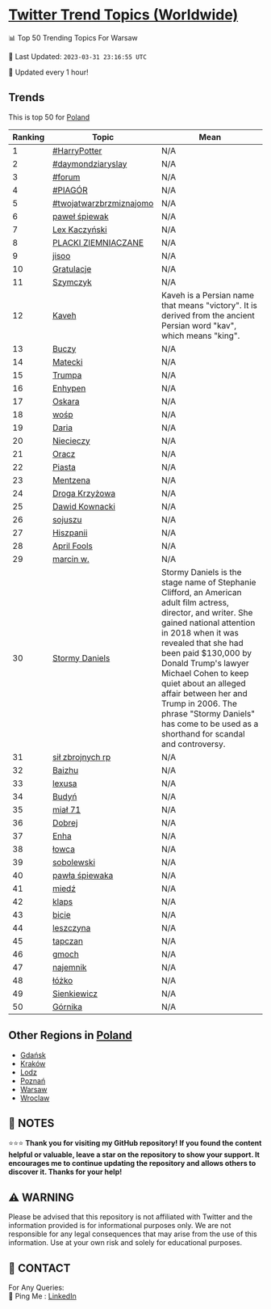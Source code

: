 [Twitter Trend Topics (Worldwide)](https://github.com/ErcinDedeoglu/Twitter-Trend-Topics)
==========


📊 Top 50 Trending Topics For Warsaw

📆 Last Updated: `2023-03-31 23:16:55 UTC`

🔧 Updated every 1 hour!


## Trends

This is top 50 for [Poland](</Poland>)

| Ranking | Topic | Mean |
| ------- | ------------ | ------------ |
| 1 | [#HarryPotter](http://twitter.com/search?q=%23HarryPotter) | N/A |
| 2 | [#daymondziaryslay](http://twitter.com/search?q=%23daymondziaryslay) | N/A |
| 3 | [#forum](http://twitter.com/search?q=%23forum) | N/A |
| 4 | [#PIAGÓR](http://twitter.com/search?q=%23PIAG%c3%93R) | N/A |
| 5 | [#twojatwarzbrzmiznajomo](http://twitter.com/search?q=%23twojatwarzbrzmiznajomo) | N/A |
| 6 | [paweł śpiewak](http://twitter.com/search?q=pawe%c5%82+%c5%9bpiewak) | N/A |
| 7 | [Lex Kaczyński](http://twitter.com/search?q=Lex+Kaczy%c5%84ski) | N/A |
| 8 | [PLACKI ZIEMNIACZANE](http://twitter.com/search?q=PLACKI+ZIEMNIACZANE) | N/A |
| 9 | [jisoo](http://twitter.com/search?q=jisoo) | N/A |
| 10 | [Gratulacje](http://twitter.com/search?q=Gratulacje) | N/A |
| 11 | [Szymczyk](http://twitter.com/search?q=Szymczyk) | N/A |
| 12 | [Kaveh](http://twitter.com/search?q=Kaveh) | Kaveh is a Persian name that means "victory". It is derived from the ancient Persian word "kav", which means "king". |
| 13 | [Buczy](http://twitter.com/search?q=Buczy) | N/A |
| 14 | [Matecki](http://twitter.com/search?q=Matecki) | N/A |
| 15 | [Trumpa](http://twitter.com/search?q=Trumpa) | N/A |
| 16 | [Enhypen](http://twitter.com/search?q=Enhypen) | N/A |
| 17 | [Oskara](http://twitter.com/search?q=Oskara) | N/A |
| 18 | [wośp](http://twitter.com/search?q=wo%c5%9bp) | N/A |
| 19 | [Daria](http://twitter.com/search?q=Daria) | N/A |
| 20 | [Niecieczy](http://twitter.com/search?q=Niecieczy) | N/A |
| 21 | [Oracz](http://twitter.com/search?q=Oracz) | N/A |
| 22 | [Piasta](http://twitter.com/search?q=Piasta) | N/A |
| 23 | [Mentzena](http://twitter.com/search?q=Mentzena) | N/A |
| 24 | [Droga Krzyżowa](http://twitter.com/search?q=Droga+Krzy%c5%bcowa) | N/A |
| 25 | [Dawid Kownacki](http://twitter.com/search?q=Dawid+Kownacki) | N/A |
| 26 | [sojuszu](http://twitter.com/search?q=sojuszu) | N/A |
| 27 | [Hiszpanii](http://twitter.com/search?q=Hiszpanii) | N/A |
| 28 | [April Fools](http://twitter.com/search?q=April+Fools) | N/A |
| 29 | [marcin w.](http://twitter.com/search?q=marcin+w.) | N/A |
| 30 | [Stormy Daniels](http://twitter.com/search?q=Stormy+Daniels) | Stormy Daniels is the stage name of Stephanie Clifford, an American adult film actress, director, and writer. She gained national attention in 2018 when it was revealed that she had been paid $130,000 by Donald Trump's lawyer Michael Cohen to keep quiet about an alleged affair between her and Trump in 2006. The phrase "Stormy Daniels" has come to be used as a shorthand for scandal and controversy. |
| 31 | [sił zbrojnych rp](http://twitter.com/search?q=si%c5%82+zbrojnych+rp) | N/A |
| 32 | [Baizhu](http://twitter.com/search?q=Baizhu) | N/A |
| 33 | [lexusa](http://twitter.com/search?q=lexusa) | N/A |
| 34 | [Budyń](http://twitter.com/search?q=Budy%c5%84) | N/A |
| 35 | [miał 71](http://twitter.com/search?q=mia%c5%82+71) | N/A |
| 36 | [Dobrej](http://twitter.com/search?q=Dobrej) | N/A |
| 37 | [Enha](http://twitter.com/search?q=Enha) | N/A |
| 38 | [łowca](http://twitter.com/search?q=%c5%82owca) | N/A |
| 39 | [sobolewski](http://twitter.com/search?q=sobolewski) | N/A |
| 40 | [pawła śpiewaka](http://twitter.com/search?q=paw%c5%82a+%c5%9bpiewaka) | N/A |
| 41 | [miedź](http://twitter.com/search?q=mied%c5%ba) | N/A |
| 42 | [klaps](http://twitter.com/search?q=klaps) | N/A |
| 43 | [bicie](http://twitter.com/search?q=bicie) | N/A |
| 44 | [leszczyna](http://twitter.com/search?q=leszczyna) | N/A |
| 45 | [tapczan](http://twitter.com/search?q=tapczan) | N/A |
| 46 | [gmoch](http://twitter.com/search?q=gmoch) | N/A |
| 47 | [najemnik](http://twitter.com/search?q=najemnik) | N/A |
| 48 | [łóżko](http://twitter.com/search?q=%c5%82%c3%b3%c5%bcko) | N/A |
| 49 | [Sienkiewicz](http://twitter.com/search?q=Sienkiewicz) | N/A |
| 50 | [Górnika](http://twitter.com/search?q=G%c3%b3rnika) | N/A |



## Other Regions in [Poland](</Poland>)

* [Gdańsk](</Poland/Gdańsk.md>)
* [Kraków](</Poland/Kraków.md>)
* [Lodz](</Poland/Lodz.md>)
* [Poznań](</Poland/Poznań.md>)
* [Warsaw](</Poland/Warsaw.md>)
* [Wroclaw](</Poland/Wroclaw.md>)



## 📝 NOTES

⭐⭐⭐ **Thank you for visiting my GitHub repository! If you found the content helpful or valuable, leave a star on the repository to show your support. It encourages me to continue updating the repository and allows others to discover it. Thanks for your help!**


## ⚠️ WARNING

Please be advised that this repository is not affiliated with Twitter and the information provided is for informational purposes only. We are not responsible for any legal consequences that may arise from the use of this information. Use at your own risk and solely for educational purposes.


## 📨 CONTACT

 For Any Queries:  
            🏓 Ping Me : [LinkedIn](https://www.linkedin.com/in/ercindedeoglu/)
